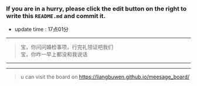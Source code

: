 ### If you are in a hurry, please click the edit button on the right to write this `README.md` and commit it.
* update time :   17点01分
---
>宝，你问问婚检事项，行完礼领证吧我们  
>宝，你咋一早上都没和我说话
---  
***
> u can visit the board on <https://liangbuwen.github.io/meesage_board/>    
